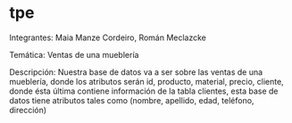 # tpe
Integrantes: Maia Manze Cordeiro, Román Meclazcke

Temática: Ventas de una mueblería

Descripción: Nuestra base de datos va a ser sobre las ventas de una mueblería, donde los atributos serán id, producto, material, precio, cliente, donde ésta última contiene información de la tabla clientes, esta base de datos tiene atributos tales como (nombre, apellido, edad, teléfono, dirección)
